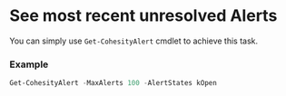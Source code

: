 # See most recent unresolved Alerts
You can simply use `Get-CohesityAlert` cmdlet to achieve this task.

### Example
```powershell
Get-CohesityAlert -MaxAlerts 100 -AlertStates kOpen
```
